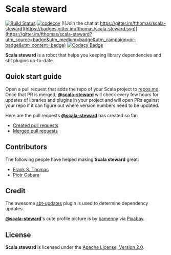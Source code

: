 # Scala steward
[![Build Status](https://travis-ci.org/fthomas/scala-steward.svg?branch=master)](https://travis-ci.org/fthomas/scala-steward)
[![codecov](https://codecov.io/gh/fthomas/scala-steward/branch/master/graph/badge.svg)](https://codecov.io/gh/fthomas/scala-steward)
[![Join the chat at https://gitter.im/fthomas/scala-steward](https://badges.gitter.im/fthomas/scala-steward.svg)](https://gitter.im/fthomas/scala-steward?utm_source=badge&utm_medium=badge&utm_campaign=pr-badge&utm_content=badge)
[![Codacy Badge](https://api.codacy.com/project/badge/Grade/4573461025c642daa4128b659ee54fc9)](https://www.codacy.com/app/fthomas/scala-steward?utm_source=github.com&amp;utm_medium=referral&amp;utm_content=fthomas/scala-steward&amp;utm_campaign=Badge_Grade)

**Scala steward** is a robot that helps you keeping library dependencies
and sbt plugins up-to-date.

## Quick start guide

Open a pull request that adds the repo of your Scala project to
[repos.md](https://github.com/fthomas/scala-steward/edit/master/repos.md).
Once that PR is merged, [**@scala-steward**][@scala-steward] will check every
few hours for updates of libraries and plugins in your project and will open
PRs against your repo if it can figure out where version numbers need to be
updated.

Here are the pull requests [**@scala-steward**][@scala-steward] has created so far:

* [Created pull requests](https://github.com/pulls?q=author%3Ascala-steward+is%3Apr)
* [Merged pull requests]( https://github.com/pulls?q=author%3Ascala-steward+is%3Amerged+sort%3Aupdated-desc)

## Contributors

The following people have helped making **Scala steward** great:

* [Frank S. Thomas](https://github.com/fthomas)
* [Piotr Gabara](https://github.com/bhop)

## Credit

The awesome [sbt-updates][sbt-updates] plugin is used to determine dependency updates.

[**@scala-steward**][@scala-steward]'s cute profile picture is by
[bamenny](https://pixabay.com/en/users/bamenny-2092731/) via
[Pixabay](https://pixabay.com/en/robot-flower-technology-future-1214536/).

## License

**Scala steward** is licensed under the
[Apache License, Version 2.0](http://www.apache.org/licenses/LICENSE-2.0).

[@scala-steward]: https://github.com/scala-steward
[sbt-updates]: https://github.com/rtimush/sbt-updates

